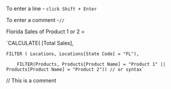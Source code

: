 To enter a line - `click Shift + Enter`

To enter a comment -`//`


Florida Sales of Product 1 or 2 = 

`CALCULATE( [Total Sales], 

    FILTER ( Locations, Locations[State Code] = "FL"),
    
        FILTER(Products, Products[Product Name] = "Product 1" || Products[Product Name] = "Product 2")) // or syntax`

// This is a comment
